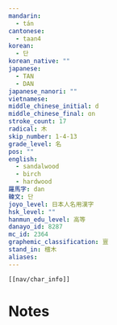 ```yaml
---
mandarin:
  - tán
cantonese:
  - taan4
korean:
  - 단
korean_native: ""
japanese:
  - TAN
  - DAN
japanese_nanori: ""
vietnamese:
middle_chinese_initial: d
middle_chinese_final: ɑn
stroke_count: 17
radical: 木
skip_number: 1-4-13
grade_level: 名
pos: ""
english:
  - sandalwood
  - birch
  - hardwood
羅馬字: dan
韓文: 단
joyo_level: 日本人名用漢字
hsk_level: ""
hanmun_edu_level: 高等
danayo_id: 8287
mc_id: 2364
graphemic_classification: 亶
stand_in: 檀木
aliases:
---
```

```meta-bind-embed
[[nav/char_info]]
```

# Notes
